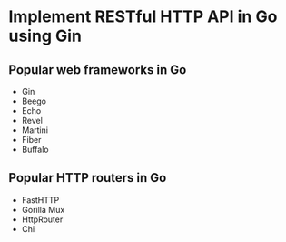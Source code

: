# Implement RESTful HTTP API in Go using Gin

## Popular web frameworks in Go

- Gin
- Beego
- Echo
- Revel
- Martini
- Fiber
- Buffalo

## Popular HTTP routers in Go

- FastHTTP
- Gorilla Mux
- HttpRouter
- Chi

